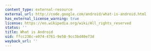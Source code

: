 ```yaml
---
content_type: external-resource
external_url: http://code.google.com/android/what-is-android.html
has_external_license_warning: true
license: https://en.wikipedia.org/wiki/All_rights_reserved
status: ''
title: What is Android
uid: ffcc236c-e074-4761-9e58-9cc3bd40e73d
wayback_url: ''
---
```

